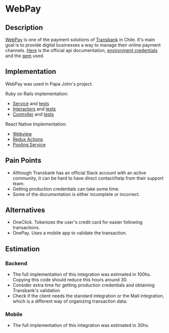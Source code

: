 #  WebPay

## Description

[WebPay](https://www.webpay.cl/) is one of the payment solutions of [Transbank](https://publico.transbank.cl/) in Chile. It's main goal is to provide digital businesses a way to manage their online payment channels. [Here](https://transbankdevelopers.cl/referencia/webpay?l=ruby#webpay) is the official api documentation, [environment credentials](https://github.com/TransbankDevelopers/transbank-webpay-credenciales/) and the [gem](https://transbankdevelopers.cl/documentacion/como_empezar#instalacion-sdk) used.

## Implementation

WebPay was used in Papa John's project.

Ruby on Rails implementation:

- [Service](https://github.com/Wolox/pj-orders-rails/tree/development/app/services/payments/webpay) and [tests](https://github.com/Wolox/pj-orders-rails/tree/development/spec/services/payments/webpay)
- [Interactors](https://github.com/Wolox/pj-orders-rails/tree/development/app/interactors/payments) and [tests](https://github.com/Wolox/pj-orders-rails/tree/development/spec/interactors/payments)
- [Controller](https://github.com/Wolox/pj-orders-rails/blob/development/app/controllers/api/v1/payments/webpay_controller.rb) and [tests](https://github.com/Wolox/pj-orders-rails/blob/development/spec/controllers/api/v1/payments/webpay_controller_spec.rb)

React Native Implementation:

- [Webview](https://github.com/Wolox/pj-app-react-native/tree/production/src/app/components/CustomWebView)
- [Redux Actions](https://github.com/Wolox/pj-app-react-native/blob/production/src/redux/payment/actions.js#L128) 
- [Pooling Service](https://github.com/Wolox/pj-app-react-native/blob/production/src/services/OrderService.js#L75)

## Pain Points

- Although Transbank has an official Slack account with an active community, it can be hard to have direct contact/help from their support team.
- Getting production credentials can take some time.
- Some of the documentation is either incomplete or incorrect.

## Alternatives

- OneClick. Tokenizes the user's credit card for easier following transactions.
- OnePay. Uses a mobile app to validate the transaction.

## Estimation

### Backend

- The full implementation of this integration was estimated in 100hs. Copying this code should reduce this hours around 30.
- Consider extra time for getting production credentials and obtaining Transbank's validation
- Check if the client needs the standard integration or the Mall integration, which is a different way of organizing transaction data.

### Mobile

- The full implementation of this integration was estimated in 30hs.
